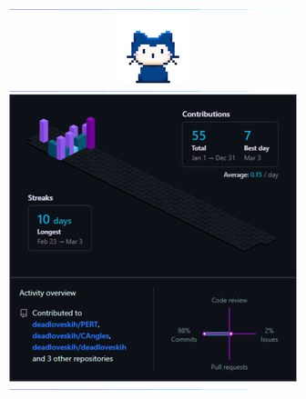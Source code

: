 <img src="https://github.com/deadloveskih/deadloveskih/blob/main/img/line.gif?raw=true" />
<div align="center" ><img src="https://github.com/deadloveskih/deadloveskih/blob/main/img/mona-whisper.gif?raw=true" /> </div>
<img src="https://github.com/deadloveskih/deadloveskih/blob/main/img/line.gif?raw=true" />
<div align="center" ><img src="https://github.com/deadloveskih/deadloveskih/blob/main/img/screenshot.png?raw=true" /> </div>
<img src="https://github.com/deadloveskih/deadloveskih/blob/main/img/line.gif?raw=true" />
